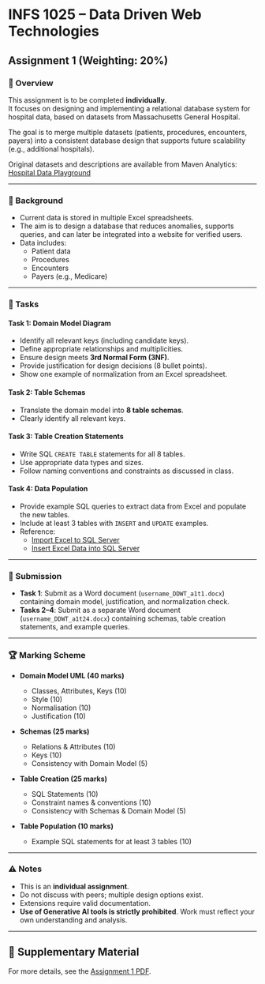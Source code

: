 # INFS 1025 – Data Driven Web Technologies  
## Assignment 1 (Weighting: 20%)

### 📌 Overview
This assignment is to be completed **individually**.  
It focuses on designing and implementing a relational database system for hospital data, based on datasets from Massachusetts General Hospital.  

The goal is to merge multiple datasets (patients, procedures, encounters, payers) into a consistent database design that supports future scalability (e.g., additional hospitals).  

Original datasets and descriptions are available from Maven Analytics:  
[Hospital Data Playground](https://mavenanalytics.io/data-playground?order=date_added%2Cdesc&search=Hospital)

---

### 🏥 Background
- Current data is stored in multiple Excel spreadsheets.  
- The aim is to design a database that reduces anomalies, supports queries, and can later be integrated into a website for verified users.  
- Data includes:
  - Patient data  
  - Procedures  
  - Encounters  
  - Payers (e.g., Medicare)  

---

### 📝 Tasks

#### **Task 1: Domain Model Diagram**
- Identify all relevant keys (including candidate keys).  
- Define appropriate relationships and multiplicities.  
- Ensure design meets **3rd Normal Form (3NF)**.  
- Provide justification for design decisions (8 bullet points).  
- Show one example of normalization from an Excel spreadsheet.  

#### **Task 2: Table Schemas**
- Translate the domain model into **8 table schemas**.  
- Clearly identify all relevant keys.  

#### **Task 3: Table Creation Statements**
- Write SQL `CREATE TABLE` statements for all 8 tables.  
- Use appropriate data types and sizes.  
- Follow naming conventions and constraints as discussed in class.  

#### **Task 4: Data Population**
- Provide example SQL queries to extract data from Excel and populate the new tables.  
- Include at least 3 tables with `INSERT` and `UPDATE` examples.  
- Reference:  
  - [Import Excel to SQL Server](https://www.sqlshack.com/import-data-excel-file-sql-server-database/)  
  - [Insert Excel Data into SQL Server](https://sqlspreads.com/blog/how-to-insert-data-in-excel-to-sql-server/)  

---

### 📂 Submission
- **Task 1**: Submit as a Word document (`username_DDWT_a1t1.docx`) containing domain model, justification, and normalization check.  
- **Tasks 2–4**: Submit as a separate Word document (`username_DDWT_a1t24.docx`) containing schemas, table creation statements, and example queries.  

---

### 🏆 Marking Scheme
- **Domain Model UML (40 marks)**  
  - Classes, Attributes, Keys (10)  
  - Style (10)  
  - Normalisation (10)  
  - Justification (10)  

- **Schemas (25 marks)**  
  - Relations & Attributes (10)  
  - Keys (10)  
  - Consistency with Domain Model (5)  

- **Table Creation (25 marks)**  
  - SQL Statements (10)  
  - Constraint names & conventions (10)  
  - Consistency with Schemas & Domain Model (5)  

- **Table Population (10 marks)**  
  - Example SQL statements for at least 3 tables (10)  

---

### ⚠️ Notes
- This is an **individual assignment**.  
- Do not discuss with peers; multiple design options exist.  
- Extensions require valid documentation.  
- **Use of Generative AI tools is strictly prohibited**. Work must reflect your own understanding and analysis.  

---

## 📎 Supplementary Material
For more details, see the [Assignment 1 PDF](Data_Driven_web_technology/Assignment1/Assignment1/Desgin_Database/NAKKY007_nakky007_DDWT_a1t1.pdf).
